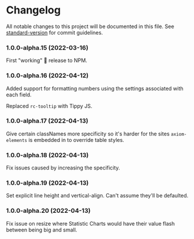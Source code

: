 # Changelog

All notable changes to this project will be documented in this file. See [standard-version](https://github.com/conventional-changelog/standard-version) for commit guidelines.


### 1.0.0-alpha.15 (2022-03-16)

First "working" 🤞️ release to NPM.


### 1.0.0-alpha.16 (2022-04-12)

Added support for formatting numbers using the settings associated with each field.

Replaced `rc-tooltip` with Tippy JS.


### 1.0.0-alpha.17 (2022-04-13)

Give certain classNames more specificity so it's harder for the sites `axiom-elements` is embedded in to override table styles.


### 1.0.0-alpha.18 (2022-04-13)

Fix issues caused by increasing the specificity.


### 1.0.0-alpha.19 (2022-04-13)

Set explicit line height and vertical-align. Can't assume they'll be defaulted.


### 1.0.0-alpha.20 (2022-04-13)

Fix issue on resize where Statistic Charts would have their value flash between being big and small.
